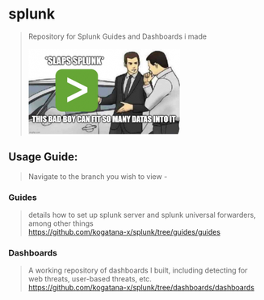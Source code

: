 # splunk
> Repository for Splunk Guides and Dashboards i made \
\
![](meme.png)
## Usage Guide:
> Navigate to the branch you wish to view - 
### Guides
> details how to set up splunk server and splunk universal forwarders, among other things \
https://github.com/kogatana-x/splunk/tree/guides/guides
### Dashboards
> A working repository of dashboards I built, including detecting for web threats, user-based threats, etc. \
https://github.com/kogatana-x/splunk/tree/dashboards/dashboards
